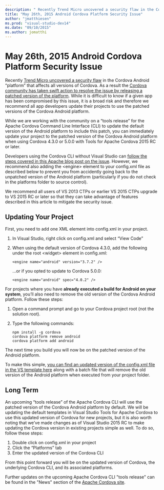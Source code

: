 ```yaml
--- 
description: " Recently Trend Micro uncovered a security flaw in the Cordova Android platform that affects all versions of Cordova."
title: "May 26th, 2015 Android Cordova Platform Security Issue"
author: "jmatthiesen"
ms.prod: "visual-studio-dev14"
ms.date: "09/10/2015"
ms.author: jomatthi
--- 
```


# May 26th, 2015 Android Cordova Platform Security Issue
Recently [Trend Micro uncovered a security flaw](http://blog.trendmicro.com/trendlabs-security-intelligence/trend-micro-discovers-apache-vulnerability-that-allows-one-click-modification-of-android-apps/) in the Cordova Android “platform” that affects all versions of Cordova. As a result the [Cordova community has taken swift action to resolve the issue by releasing a patched version of the platform](http://cordova.apache.org/announcements/2015/05/26/android-402.html). While it is difficult to know if a given app has been compromised by this issue, it is a broad risk and therefore we recommend all app developers update their projects to use the patched versions of the Cordova Android platform.

While we are working with the community on a “tools release” for the Apache Cordova Command Line Interface (CLI) to update the default version of the Android platform to include this patch, you can immediately update your project to the patched version of the Cordova Android platform when using Cordova 4.3.0 or 5.0.0 with Tools for Apache Cordova 2015 RC or later.

Developers using the Cordova CLI without Visual Studio can [follow the steps covered in this Apache blog post on the issue](http://cordova.apache.org/announcements/2015/05/26/android-402.html). However, we recommend also adding the &lt;engine&gt; element to your config.xml file as described below to prevent you from accidently going back to the unpatched version of the Android platform (particularly if you do not check in the platforms folder to source control).

We recommend all users of VS 2013 CTPs or earlier VS 2015 CTPs upgrade to VS 2015 RC or later so that they can take advantage of features described in this article to mitigate the security issue.

## Updating Your Project

First, you need to add one XML element into config.xml in your project.

1. In Visual Studio, right click on config.xml and select “View Code”
2. When using the default version of Cordova 4.3.0, add the following under the root \<widget\> element in config.xml:

    ~~~~~~~~~~~~~~~~~~~~~~~
    <engine name="android" version="3.7.2" />
    ~~~~~~~~~~~~~~~~~~~~~~~~

    …or if you opted to update to Cordova 5.0.0:

    ~~~~~~~~~~~~~~~~~~~~~~~~
	<engine name="android" spec="4.0.2" />
    ~~~~~~~~~~~~~~~~~~~~~~~~

For projects where you have **already executed a build for Android on your system**, you’ll also need to remove the old version of the Cordova Android platform. Follow these steps:

1.	Open a command prompt and go to your Cordova project root (not the solution root).

2.	Type the following commands:

	~~~~~~~~~~~~~~~~~~~~~~~~
	npm install -g cordova
	cordova platform remove android
	cordova platform add android
	~~~~~~~~~~~~~~~~~~~~~~~~

The next time you build you will now be on the patched version of the Android platform.

To make this simple, [you can find an updated version of the config.xml file in the VS template  here](https://github.com/Microsoft/cordova-docs/tree/master/tips-and-workarounds/android/security-05-26-2015) along with a batch file that will remove the old version of the Android platform when executed from your project folder.

## Long Term

An upcoming “tools release” of the Apache Cordova CLI will use the patched version of the Cordova Android platform by default. We will be updating the default templates in Visual Studio Tools for Apache Cordova to use this updated version of Cordova for new projects, but it is also worth noting that we’ve made changes as of Visual Studio 2015 RC to make updating the Cordova version in existing projects simple as well. To do so, follow these steps:

1.	Double click on config.xml in your project
2.	Click the “Platforms” tab
3.	Enter the updated version of the Cordova CLI

From this point forward you will be on the updated version of Cordova, the underlying Cordova CLI, and its associated platforms.

Further updates on the upcoming Apache Cordova CLI "tools release" can be found in the "News" section of the [Apache Cordova site](http://cordova.apache.org).  
